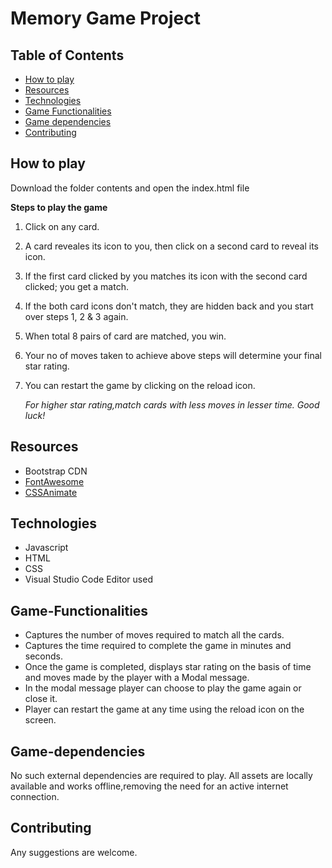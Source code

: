 # Memory Game Project

## Table of Contents

* [How to play](#how-to-play)
* [Resources](#resources)
* [Technologies](#technologies)
* [Game Functionalities](#game-Functionalities)
* [Game dependencies](#game-dependencies)
* [Contributing](#contributing)

## How to play

Download the folder contents and open the index.html file

**Steps to play the game**
1. Click on any card.
2. A card reveales its icon to you, then click on a second card to reveal its icon.
3. If the first card clicked by you matches its icon with the second card clicked; you get a match.
4. If the both card icons don't match, they are hidden back and you start over steps 1, 2 & 3 again.
5. When total 8 pairs of card are matched, you win.
6. Your no of moves taken to achieve above steps will determine your final star rating.
7. You can restart the game by clicking on the reload icon.

    *For higher star rating,match cards with less moves in lesser time.
    Good luck!*

## Resources

* Bootstrap CDN
* [FontAwesome](https://fontawesome.com/)
* [CSSAnimate](https://daneden.github.io/animate.css/)

## Technologies

* Javascript
* HTML
* CSS
* Visual Studio Code Editor used

## Game-Functionalities

* Captures the number of moves required to match all the cards.
* Captures the time required to complete the game in minutes and seconds.
* Once the game is completed, displays star rating on the basis of time and moves made by the player with a Modal message.
* In the modal message player can choose to play the game again or close it.
* Player can restart the game at any time using the reload icon on the screen.

## Game-dependencies

No such external dependencies are required to play. All assets are locally available and works offline,removing the need for an active internet connection.

## Contributing

Any suggestions are welcome.
